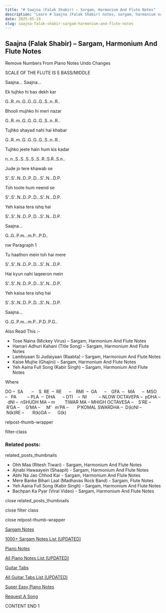 ```yaml
---
title: "# Saajna (Falak Shabir) – Sargam, Harmonium And Flute Notes"
description: "Learn # Saajna (Falak Shabir) notes, sargam, harmonium notations and flute notes. Easy step-by-step tutorial for beginners."
date: 2025-05-19
slug: saajna-falak-shabir-sargam-harmonium-and-flute-notes
---
```


## Saajna (Falak Shabir) – Sargam, Harmonium And Flute Notes

Remove Numbers From Piano Notes
Undo Changes

SCALE OF THE FLUTE IS E BASS/MIDDLE

Saajna… Saajna…

Ek tujhko hi bas dekh kar

G..R..m..G..G..G..G..S..n..R..

Bhooli mujhko hi meri nazar

G..R..m..G..G..G..G..S..n..R..

Tujhko shayad nahi hai khabar

G..R..m..G..G..G..G..S..n..R..

Tujhko jeete hain hum kis kadar

n..n..S..S..S..S..S..R..S.R..S.n..

Jude jo tere khawab se

S’..S’..N..D..P..D…S’..N…D.P.

Toh toote hum neend se

S’..S’..N..D..P..D…S’..N…D.P.

Yeh kaisa tera ishq hai

S’..S’..N..D..P..D…S’..N…D.P.

Saajna…

G..G..P.m…m.P…P.D..

nw Paragraph 1

Tu haathon mein toh hai mere

S’..S’..N..D..P..D…S’..N…D.P.

Hai kyun nahi laqeeron mein

S’..S’..N..D..P..D…S’..N…D.P.

Yeh kaisa tera ishq hai

S’..S’..N..D..P..D…S’..N…D.P.

Saajna…

G..G..P.m…m.P…P.D..P.G..

Also Read This :-

* Tose Naina (Mickey Virus) – Sargam, Harmonium And Flute Notes
* Hamari Adhuri Kahani (Title Song) – Sargam, Harmonium And Flute Notes
* Lambiyaan Si Judaiyaan (Raabta) – Sargam, Harmonium And Flute Notes
* Kaise Mujhe (Ghajini) – Sargam, Harmonium And Flute Notes
* Yeh Aaina Full Song (Kabir Singh) – Sargam, Harmonium And Flute Notes

Where

DO –  SA       –    S  RE  –  RE      –    RMI  –  GA      –    GFA  –   MA      –  MSO  –   PA         – PLA  –  DHA      – DTI    –  NI          – NLOW OCTAVEPA –  pDHA –  dNI –  nSHUDH MA – m        TIWAR MA – MHIGH OCTAVESA –    S’RE –     R’GA –     G’MA –     M’   m’PA –       P’KOMAL SWARDHA –  D(k)NI –       N(k)RE –       R(k)GA –      G(k)

relpost-thumb-wrapper

filter-class

### Related posts:

related_posts_thumbnails

* Ohh Maa (Ritesh Tiwari) - Sargam, Harmonium And Flute Notes
* Ajnabi Hawaayein (Shaapit) - Sargam, Harmonium And Flute Notes
* Abhi Na Jao Chhod Kar - Sargam, Harmonium And Flute Notes
* Mere Banke Bihari Laal (Madhavas Rock Band) - Sargam, Flute Notes
* Yeh Aaina Full Song (Kabir Singh) - Sargam, Harmonium And Flute Notes
* Bachpan Ka Pyar (Viral Video) - Sargam, Harmonium And Flute Notes

close related_posts_thumbnails

close filter class

close relpost-thumb-wrapper

[Sargam Notes](https://www.notationsworld.com/sargam-notes.html)

[1000+ Sargam Notes List (UPDATED)](https://www.notationsworld.com/all-songs-list-sargam-notes.html)

[Piano Notes](https://www.notationsworld.com/piano-notes.html)

[All Piano Notes List (UPDATED)](https://www.notationsworld.com/all-songs-list-piano-notes.html)

[Guitar Tabs](https://www.notationsworld.com/guitar-tabs.html)

[All Guitar Tabs List (UPDATED)](https://www.notationsworld.com/all-songs-list-guitar-tabs.html)

[Super Easy Piano Notes](https://studywall.in/)

[Request A Song](https://www.notationsworld.com/request-a-song.html)

CONTENT END 1

